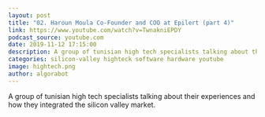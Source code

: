 ```yaml
---
layout: post
title: "02. Haroun Moula Co-Founder and COO at Epilert (part 4)"
link: https://www.youtube.com/watch?v=TwnakniEPDY
podcast_source: youtube.com
date: 2019-11-12 17:15:00
description: A group of tunisian high tech specialists talking about their experiences and how they integrated the silicon valley market
categories: silicon-valley highteck software hardware youtube
image: hightech.png
author: algorabot
---
```

A group of tunisian high tech specialists talking about their experiences and how they integrated the silicon valley market.
